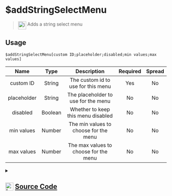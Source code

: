 # $addStringSelectMenu
> <img align="top" src="https://upload.wikimedia.org/wikipedia/commons/thumb/e/e4/Infobox_info_icon.svg/160px-Infobox_info_icon.svg.png?20150409153300" alt="image" width="25" height="auto"> Adds a string select menu
## Usage
```
$addStringSelectMenu[custom ID;placeholder;disabled;min values;max values]
```
| Name | Type | Description | Required | Spread
| :---: | :---: | :---: | :---: | :---: |
custom ID | String | The custom id to use for this menu | Yes | No
placeholder | String | The placeholder to use for the menu | No | No
disabled | Boolean | Whether to keep this menu disabled | No | No
min values | Number | The min values to choose for the menu | No | No
max values | Number | The max values to choose for the menu | No | No
<details>
<summary>
    
## <img align="top" src="https://cdn4.iconfinder.com/data/icons/iconsimple-logotypes/512/github-512.png" alt="image" width="25" height="auto">  [Source Code](https://github.com/tryforge/ForgeScript-V2/blob/main/src/native/addStringSelectMenu.ts)
    
</summary>
    
```ts
import { StringSelectMenuBuilder } from "discord.js"
import { ArgType, NativeFunction, Return } from "../structures"

export default new NativeFunction({
    name: "$addStringSelectMenu",
    description: "Adds a string select menu",
    unwrap: true,
    brackets: true,
    args: [
        {
            name: "custom ID",
            description: "The custom id to use for this menu",
            rest: false,
            required: true,
            type: ArgType.String
        },
        {
            name: "placeholder",
            description: "The placeholder to use for the menu",
            rest: false,
            type: ArgType.String
        },
        {
            name: "disabled",
            description: "Whether to keep this menu disabled",
            type: ArgType.Boolean,
            rest: false
        },
        {
            name: "min values",
            description: "The min values to choose for the menu",
            rest: false,
            type: ArgType.Number
        },
        {
            name: "max values",
            description: "The max values to choose for the menu",
            rest: false,
            type: ArgType.Number
        },
    ],
    execute(ctx, [ id, placeholder, disabled, min, max ]) {
        const menu = new StringSelectMenuBuilder()
            .setCustomId(id)
            .setDisabled(disabled ?? false)

        if (placeholder) menu.setPlaceholder(placeholder)
        if (min !== null) menu.setMinValues(min)
        if (max !== null) menu.setMaxValues(max)

        ctx.container.components.at(-1)?.addComponents(menu)

        return Return.success()
    }
})
```
    
</details>